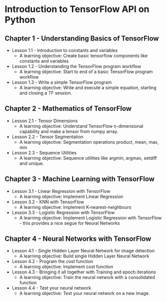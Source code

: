 # Introduction to TensorFlow API on Python

## Chapter 1 - Understanding Basics of TensorFlow
   * Lesson 1.1 - Introduction to constants and variables
     * A learning objective: Create basic tensorflow components like constants and variables
   * Lesson 1.2 - Understanding the TensorFlow program workflow
     * A learning objective: Start to end of a basic TensorFlow program workflow
   * Lesson 1.3 - Write a simple TensorFlow program
     * A learning objective: Write and execute a simple equation, starting and closing a TF session.
     
## Chapter 2 - Mathematics of TensorFlow
   * Lesson 2.1 - Tensor Dimensions
     * A learning objective: Understand TensorFlow n-dimensional capability and make a tensor from numpy array.
   * Lesson 2.2 - Tensor Segmentation
     * A learning objective: Segmentation operations product, mean, max, min
   * Lesson 2.3 - Sequence Utilities
     * A learning objective: Sequence utilities like argmin, argmax, setdiff and unique.

## Chapter 3 - Machine Learning with TensorFlow
   * Lesson 3.1 - Linear Regression with TensorFlow
     * A learning objective: Implement Linear Regression
   * Lesson 3.2 - KNN with TensorFlow
     * A learning objective: Implement K-nearest-neighbours
   * Lesson 3.3 - Logistic Regression with TensorFlow
     * A learning objective: Implement Logistic Regression with TensorFlow - this provides a nice segue for Neural Networks 
     
## Chapter 4 - Neural Networks with TensorFlow
   * Lesson 4.1 - Single Hidden Layer Neural Network for image detection
     * A learning objective: Build single Hidden Layer Neural Network
   * Lesson 4.2 - Program the cost function
     * A learning objective: Implement cost function
   * Lesson 4.3 - Bringing it all together with Training and epoch iterations
     * A learning objective: Train the neural network with a consolidated function
   * Lesson 4.4 - Test your neural network
     * A learning objective: Test your neural network on a new image.

